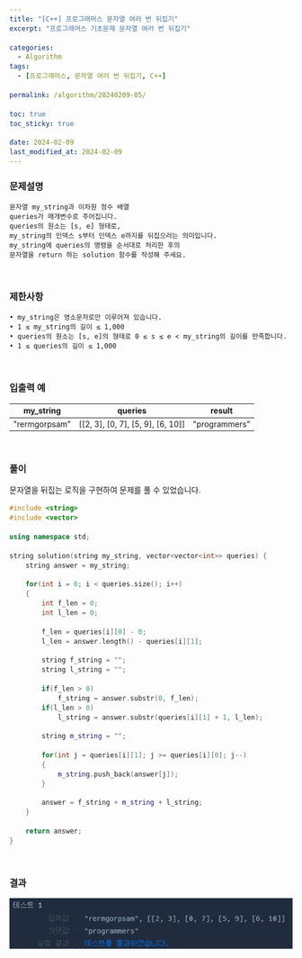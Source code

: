 ```yaml
---
title: "[C++] 프로그래머스 문자열 여러 번 뒤집기"
excerpt: "프로그래머스 기초문제 문자열 여러 번 뒤집기"

categories:
  - Algorithm
tags:
  - [프로그래머스, 문자열 여러 번 뒤집기, C++]

permalink: /algorithm/20240209-05/

toc: true
toc_sticky: true

date: 2024-02-09
last_modified_at: 2024-02-09
---
```


### 문제설명

    문자열 my_string과 이차원 정수 배열
    queries가 매개변수로 주어집니다.
    queries의 원소는 [s, e] 형태로,
    my_string의 인덱스 s부터 인덱스 e까지를 뒤집으라는 의미입니다.
    my_string에 queries의 명령을 순서대로 처리한 후의
    문자열을 return 하는 solution 함수를 작성해 주세요.

<br/>

### 제한사항

    • my_string은 영소문자로만 이루어져 있습니다.
    • 1 ≤ my_string의 길이 ≤ 1,000
    • queries의 원소는 [s, e]의 형태로 0 ≤ s ≤ e < my_string의 길이를 만족합니다.
    • 1 ≤ queries의 길이 ≤ 1,000

<br/>

### 입출력 예

|my_string|queries|result|
|---|---|---|
|"rermgorpsam"|[[2, 3], [0, 7], [5, 9], [6, 10]]|"programmers"|

<br/>

### 풀이

문자열을 뒤집는 로직을 구현하여 문제를 풀 수 있었습니다.

```cpp
#include <string>
#include <vector>

using namespace std;

string solution(string my_string, vector<vector<int>> queries) {
    string answer = my_string;
    
    for(int i = 0; i < queries.size(); i++)
    {
        int f_len = 0;
        int l_len = 0;
        
        f_len = queries[i][0] - 0;
        l_len = answer.length() - queries[i][1];
        
        string f_string = "";
        string l_string = "";
        
        if(f_len > 0)
            f_string = answer.substr(0, f_len);
        if(l_len > 0)
            l_string = answer.substr(queries[i][1] + 1, l_len);
        
        string m_string = "";
        
        for(int j = queries[i][1]; j >= queries[i][0]; j--)
        {
            m_string.push_back(answer[j]);
        }
        
        answer = f_string + m_string + l_string;
    }
    
    return answer;
}
```

<br/>

### 결과
![코드 실행결과](/assets/images/posts_img/20240209-05/001.png "코드 실행결과")

<script async src="https://pagead2.googlesyndication.com/pagead/js/adsbygoogle.js?client=ca-pub-9590884639502637"
     crossorigin="anonymous"></script>
<!-- devlogbase_01 -->
<ins class="adsbygoogle"
     style="display:block"
     data-ad-client="ca-pub-9590884639502637"
     data-ad-slot="4742297382"
     data-ad-format="auto"
     data-full-width-responsive="true"></ins>
<script>
     (adsbygoogle = window.adsbygoogle || []).push({});
</script>
